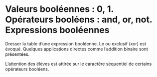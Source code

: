 # Valeurs booléennes : 0, 1. Opérateurs booléens : and, or, not. Expressions booléennes

Dresser la table d’une expression booléenne.
Le ou exclusif (xor) est évoqué. 
Quelques applications directes comme l’addition binaire sont présentées.

L’attention des élèves est attirée sur le caractère séquentiel de certains opérateurs booléens.
